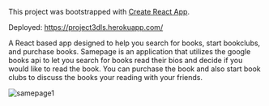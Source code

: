This project was bootstrapped with [Create React App](https://github.com/facebook/create-react-app).

Deployed: https://project3dls.herokuapp.com/

A React based app designed to help you search for books, start bookclubs, and purchase books.  Samepage is an application that utilizes the google books api to let you search for books read their bios and decide if you would like to read the book. You can purchase the book and also start book clubs to discuss the books your reading with your friends.


![samepage1](https://user-images.githubusercontent.com/61466334/94436627-aa48f000-016a-11eb-832a-a938a7f9f2b3.png)
